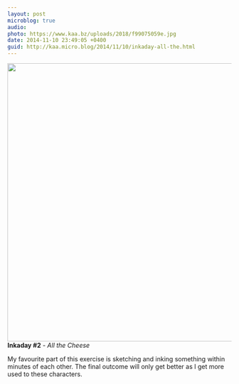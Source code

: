 ```yaml
---
layout: post
microblog: true
audio: 
photo: https://www.kaa.bz/uploads/2018/f99075059e.jpg
date: 2014-11-10 23:49:05 +0400
guid: http://kaa.micro.blog/2014/11/10/inkaday-all-the.html
---
```

<img src="https://www.kaa.bz/uploads/2018/f99075059e.jpg" alt="" width="840" height="627" class="alignnone size-full wp-image-304" /><strong>Inkaday #2</strong> - <em>All the Cheese</em>

My favourite part of this exercise is sketching and inking something within minutes of each other. The final outcome will only get better as I get more used to these characters.

